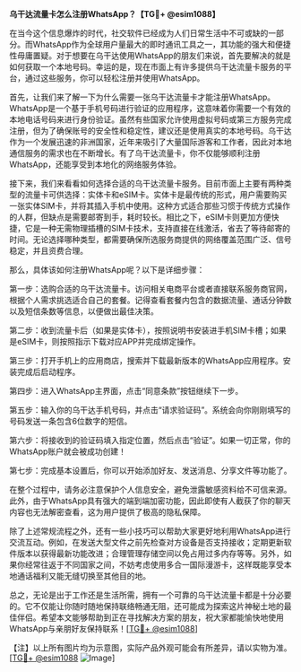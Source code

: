 **乌干达流量卡怎么注册WhatsApp？【TG💪+ @esim1088】**

在当今这个信息爆炸的时代，社交软件已经成为人们日常生活中不可或缺的一部分。而WhatsApp作为全球用户量最大的即时通讯工具之一，其功能的强大和便捷性毋庸置疑。对于想要在乌干达使用WhatsApp的朋友们来说，首先要解决的就是如何获取一个本地号码。幸运的是，现在市面上有许多提供乌干达流量卡服务的平台，通过这些服务，你可以轻松注册并使用WhatsApp。

首先，让我们来了解一下为什么需要一张乌干达流量卡才能注册WhatsApp。WhatsApp是一个基于手机号码进行验证的应用程序，这意味着你需要一个有效的本地电话号码来进行身份验证。虽然有些国家允许使用虚拟号码或第三方服务完成注册，但为了确保账号的安全性和稳定性，建议还是使用真实的本地号码。乌干达作为一个发展迅速的非洲国家，近年来吸引了大量国际游客和工作者，因此对本地通信服务的需求也在不断增长。有了乌干达流量卡，你不仅能够顺利注册WhatsApp，还能享受到本地化的网络服务体验。

接下来，我们来看看如何选择合适的乌干达流量卡服务。目前市面上主要有两种类型的流量卡可供选择：实体卡和eSIM卡。实体卡是最传统的形式，用户需要购买一张实体SIM卡，并将其插入手机中使用。这种方式适合那些习惯于传统方式操作的人群，但缺点是需要邮寄到手，耗时较长。相比之下，eSIM卡则更加方便快捷，它是一种无需物理插槽的SIM卡技术，支持直接在线激活，省去了等待邮寄的时间。无论选择哪种类型，都需要确保所选服务商提供的网络覆盖范围广泛、信号稳定，并且资费合理。

那么，具体该如何注册WhatsApp呢？以下是详细步骤：

第一步：选购合适的乌干达流量卡。访问相关电商平台或者直接联系服务商官网，根据个人需求挑选适合自己的套餐。记得查看套餐内包含的数据流量、通话分钟数以及短信条数等信息，以便做出最佳决策。

第二步：收到流量卡后（如果是实体卡），按照说明书安装进手机SIM卡槽；如果是eSIM卡，则按照指示下载对应APP并完成绑定操作。

第三步：打开手机上的应用商店，搜索并下载最新版本的WhatsApp应用程序。安装完成后启动程序。

第四步：进入WhatsApp主界面，点击“同意条款”按钮继续下一步。

第五步：输入你的乌干达手机号码，并点击“请求验证码”。系统会向你刚刚填写的号码发送一条包含6位数字的短信。

第六步：将接收到的验证码填入指定位置，然后点击“验证”。如果一切正常，你的WhatsApp账户就会被成功创建！

第七步：完成基本设置后，你可以开始添加好友、发送消息、分享文件等功能了。

在整个过程中，请务必注意保护个人信息安全，避免泄露敏感资料给不可信来源。此外，由于WhatsApp具有强大的端到端加密功能，因此即使有人截获了你的聊天内容也无法解密查看，这为用户提供了极高的隐私保障。

除了上述常规流程之外，还有一些小技巧可以帮助大家更好地利用WhatsApp进行交流互动。例如，在发送大型文件之前先检查对方设备是否支持接收；定期更新软件版本以获得最新功能改进；合理管理存储空间以免占用过多内存等等。另外，如果你经常往返于不同国家之间，不妨考虑使用多合一国际漫游卡，这样既能享受本地通话福利又能无缝切换至其他目的地。

总之，无论是出于工作还是生活所需，拥有一个可靠的乌干达流量卡都是十分必要的。它不仅能让你随时随地保持联络畅通无阻，还可能成为探索这片神秘土地的最佳伴侣。希望本文能够帮助到正在寻找解决方案的朋友，祝大家都能愉快地使用WhatsApp与亲朋好友保持联系！[[TG💪+ @esim1088](https://t.me/s/esim1088)]

【注】以上所有图片均为示意图，实际产品外观可能会有所差异，请以实物为准。[[TG💪+ @esim1088](https://t.me/s/esim1088) ![Image](https://i.postimg.cc/4NQfJmqS/Snipaste-2025-05-13-00-14-12.png)]